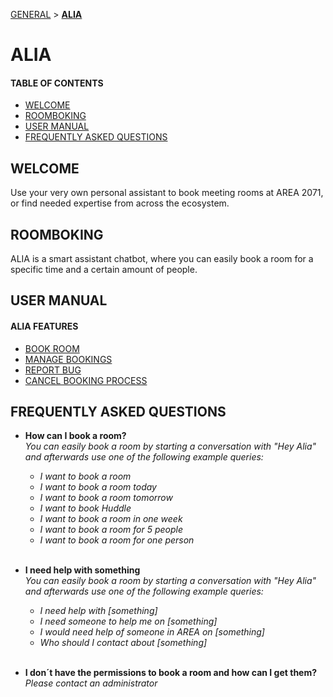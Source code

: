 [GENERAL](GENERAL/README.md) > **[ALIA](ALIA/README.md)**

# ALIA
#### TABLE OF CONTENTS

* [WELCOME](#welcome)
* [ROOMBOKING](#roombooking)
* [USER MANUAL](#user-manual)
* [FREQUENTLY ASKED QUESTIONS](#frequently-asked-questions)

## WELCOME <br>
Use your very own personal assistant to book meeting rooms at AREA 2071, or find needed expertise from across the ecosystem.

## ROOMBOKING <br>

ALIA is a smart assistant chatbot, where you can easily book a room for a specific time and a certain amount of people.


## USER MANUAL <br>

#### ALIA FEATURES

* [BOOK ROOM](bookaroom.md)
* [MANAGE BOOKINGS](managebookings.md)
* [REPORT BUG](reportbug.md)
* [CANCEL BOOKING PROCESS](cancelbookingprocess.md)


## FREQUENTLY ASKED QUESTIONS <br>

* **How can I  book a room?**<br>
    *You can easily book a room by starting a conversation with "Hey Alia" and afterwards use one of the following example queries:*<br>
    * *I want to book a room*<br>
    * *I want to book a room today*<br>
    * *I want to book a room tomorrow*<br>
    * *I want to book Huddle*<br>
    * *I want to book a room in one week*<br>
    * *I want to book a room for 5 people*<br>
    * *I want to book a room for one person*<br><br>


* **I need help with something**<br>
    *You can easily book a room by starting a conversation with "Hey Alia" and afterwards use one of the following example queries:*<br>
    * *I need help with [something]*<br>
    * *I need someone to help me on [something]*<br>
    * *I would need help of someone in AREA on [something]*<br>
    * *Who should I contact about [something]*<br><br>


* **I don´t have the permissions to book a room and how can I get them?**<br>
    *Please contact an administrator*<br>



